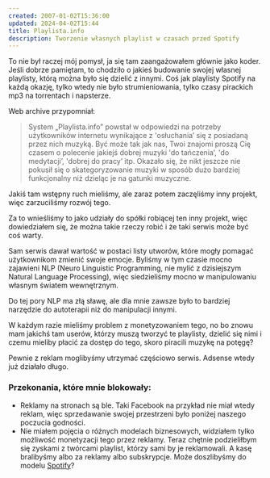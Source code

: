 ```yaml
---
created: 2007-01-02T15:36:00
updated: 2024-04-02T15:44
title: Playlista.info
description: Tworzenie własnych playlist w czasach przed Spotify
---
```

To nie był raczej mój pomysł, ja się tam zaangażowałem głównie jako koder. Jeśli dobrze pamiętam, to chodziło o jakieś budowanie swojej własnej playlisty, którą można było się dzielić z innymi. Coś jak playlisty Spotify na każdą okazję, tylko wtedy nie było strumieniowania, tylko czasy pirackich mp3 na torrentach i napsterze. 

Web archive przypomniał:

> System „Playlista.info” powstał w odpowiedzi na potrzeby użytkowników internetu wynikające z 'osłuchania’ się z posiadaną przez nich muzyką. Być może tak jak nas, Twoi znajomi proszą Cię czasem o polecenie jakiejś dobrej muzyki 'do tańczenia’, 'do medytacji’, 'dobrej do pracy’ itp. Okazało się, że nikt jeszcze nie pokusił się o skategoryzowanie muzyki w sposób dużo bardziej funkcjonalny niż dzieląc je na gatunki muzyczne.

Jakiś tam wstępny ruch mieliśmy, ale zaraz potem zaczęliśmy inny projekt, więc zarzuciliśmy rozwój tego.

Za to wnieśliśmy to jako udziały do spółki robiącej ten inny projekt, więc dowiedziałem się, że można takie rzeczy robić i że taki serwis może być coś warty.

Sam serwis dawał wartość w postaci listy utworów, które mogły pomagać użytkownikom zmienić swoje emocje. Byliśmy w tym czasie mocno zajawieni NLP (Neuro Linguistic Programming, nie mylić z dzisiejszym Natural Language Processing), więc siedzieliśmy mocno w manipulowaniu własnym światem wewnętrznym.

Do tej pory NLP ma złą sławę, ale dla mnie zawsze było to bardziej narzędzie do autoterapii niż do manipulacji innymi.

W każdym razie mieliśmy problem z monetyzowaniem tego, no bo znowu mam jakichś tam userów, którzy muszą tworzyć te playlisty, dzielić się nimi i czemu mieliby płacić za dostęp do tego, skoro piracili muzykę na potęgę?

Pewnie z reklam moglibyśmy utrzymać częściowo serwis. Adsense wtedy już działało długo.

### Przekonania, które mnie blokowały:

- Reklamy na stronach są ble. Taki Facebook na przykład nie miał wtedy reklam, więc sprzedawanie swojej przestrzeni było poniżej naszego poczucia godności.
- Nie miałem pojęcia o różnych modelach biznesowych, widziałem tylko możliwość monetyzacji tego przez reklamy. Teraz chętnie podzieliłbym się zyskami z twórcami playlist, którzy sami by je reklamowali. A kasę bralibyśmy albo za reklamy albo subskrypcje. Może doszlibyśmy do modelu [Spotify](https://profitablebusinessmodels.com/spotify-business-model-canvas/)?